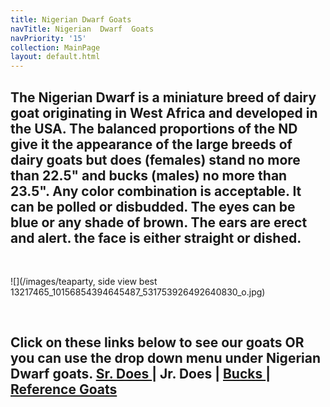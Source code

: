```yaml
---
title: Nigerian Dwarf Goats
navTitle: Nigerian  Dwarf  Goats
navPriority: '15'
collection: MainPage
layout: default.html
---
```

## The Nigerian Dwarf is a miniature breed of dairy goat originating in West Africa and developed in the USA. The balanced proportions of the ND give it the appearance of the large breeds of dairy goats but does (females) stand no more than 22.5" and bucks (males) no more than 23.5". Any color combination is acceptable. It can be polled or disbudded. The eyes can be blue or any shade of brown. The ears are erect and alert. the face is either straight or dished.

<br />

![](/images/teaparty, side view best 13217465_10156854394645487_531753926492640830_o.jpg)

<br />

## Click on these links below to see our goats OR you can use the drop down menu under Nigerian Dwarf goats. [Sr. Does ](goats/does)| Jr. Does | [Bucks ](http://barber-monkey-66235.netlify.com/goats/bucks)| [Reference Goats](barber-monkey-66235.netlify.com/goats/reference-does)

